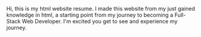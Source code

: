 Hi, this is my html website resume.
I made this website from my just gained knowledge in html, a starting point from my journey to becoming a Full-Stack Web Developer.
I'm excited you get to see and experience my journey.